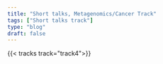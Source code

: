 ```yaml
---
title: "Short talks, Metagenomics/Cancer Track"
tags: ["Short talks track"]
type: "blog"
draft: false
---
```


{{< tracks track="track4">}}


